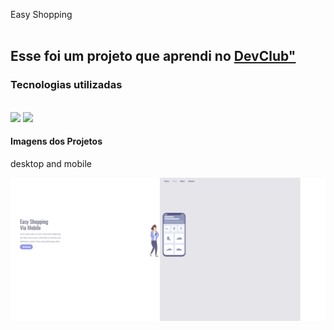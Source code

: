 <hi> Easy Shopping</h1>
<br>
<br>
<h2> Esse foi um projeto que aprendi no <a href="rodolfomori.com.br/devclub">DevClub"</a></h2>

<h3>Tecnologias utilizadas</h3>
<br>
<img src="https://img.shields.io/badge/HTML5-E34F26?style=for-the-badge&logo=html5&logoColor=white" />
<img src="https://img.shields.io/badge/CSS3-1572B6?style=for-the-badge&logo=css3&logoColor=white!" />

<h4>Imagens dos Projetos</h4>
<p>desktop and mobile</p>
<img src="https://github.com/alexsteixeira00/DEVCLUB/blob/main/Easy%20Shopping/assets/desktop.png?raw=true" />
<img src="
